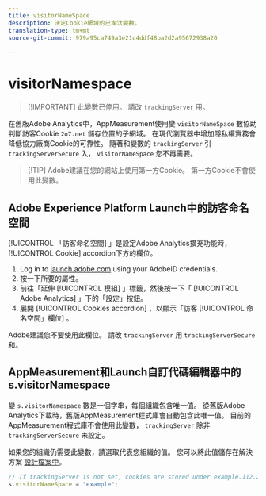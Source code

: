 ```yaml
---
title: visitorNameSpace
description: 決定Cookie網域的已淘汰變數。
translation-type: tm+mt
source-git-commit: 979a95ca749a3e21c4ddf48ba2d2a95672938a20

---
```



# visitorNamespace

> [!IMPORTANT] 此變數已停用。 請改 `trackingServer` 用。

在舊版Adobe Analytics中，AppMeasurement使用變 `visitorNameSpace` 數協助判斷訪客Cookie `2o7.net` 儲存位置的子網域。 在現代瀏覽器中增加隱私權實務會降低協力廠商Cookie的可靠性。 隨著和變數的 `trackingServer` 引 `trackingServerSecure` 入， `visitorNameSpace` 您不再需要。

> [!TIP] Adobe建議在您的網站上使用第一方Cookie。 第一方Cookie不會使用此變數。

## Adobe Experience Platform Launch中的訪客命名空間

[!UICONTROL 「訪客命名空間] 」是設定Adobe Analytics擴充功能時， [!UICONTROL Cookie] accordion下方的欄位。

1. Log in to [launch.adobe.com](https://launch.adobe.com) using your AdobeID credentials.
2. 按一下所要的屬性。
3. 前往「延伸 [!UICONTROL 模組] 」標籤，然後按一下「 [!UICONTROL Adobe Analytics] 」下的「設定」按鈕。
4. 展開 [!UICONTROL Cookies accordion] ，以顯示「訪客 [!UICONTROL 命名空間」欄位] 。

Adobe建議您不要使用此欄位。 請改 `trackingServer` 用 `trackingServerSecure` 和。

## AppMeasurement和Launch自訂代碼編輯器中的s.visitorNamespace

變 `s.visitorNamespace` 數是一個字串，每個組織包含唯一值。 從舊版Adobe Analytics下載時，舊版AppMeasurement程式庫會自動包含此唯一值。 目前的AppMeasurement程式庫不會使用此變數， `trackingServer` 除非 `trackingServerSecure` 未設定。

如果您的組織仍需要此變數，請選取代表您組織的值。 您可以將此值儲存在解決方案 [設計檔案中](../../prepare/solution-design.md)。

```js
// If trackingServer is not set, cookies are stored under example.112.2o7.net
s.visitorNameSpace = "example";
```
